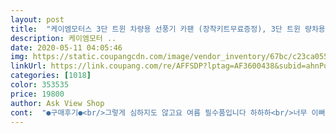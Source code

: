 ```yaml
---
layout: post 
title:  "케이엠모터스 3단 트윈 차량용 선풍기 카팬 (장착키트무료증정), 3단 트윈 량차용 선풍기 카팬 / 장착키트무료증정" 
description: 케이엠모터 ..
date: 2020-05-11 04:05:46 
img: https://static.coupangcdn.com/image/vendor_inventory/67bc/c23ca055a340a38ab109b8d461d9e65973342e3e3f4ef2beda2c82a31ea7.jpg 
linkUrl: https://link.coupang.com/re/AFFSDP?lptag=AF3600438&subid=ahnPublicAsk&pageKey=260303990&itemId=814454624&vendorItemId=5056188976&traceid=V0-113-a9ed9dda94396008 
categories: [1018] 
color: 353535 
price: 19800 
author: Ask View Shop 
cont:  "●구매후기●<br/>그렇게 심하지도 않고요 여름 필수품입니다 하하하<br/>너무 이뻐요 여름시원해요 아주 좋네요 감사합니다 강추<br/>만족 하면서 쓰고있어여ㅎㅎ소음 3단으로 안키면<br/>바람세고 소음도 괜찮아요<br/>에어컨 가동하기 애매할때 좋을거 같고 여름엔 같이 틀면 시원하겠어요^^<br/>크기 적당하고 야간에 조명 이쁘겠네요<br/>" 
---
```

